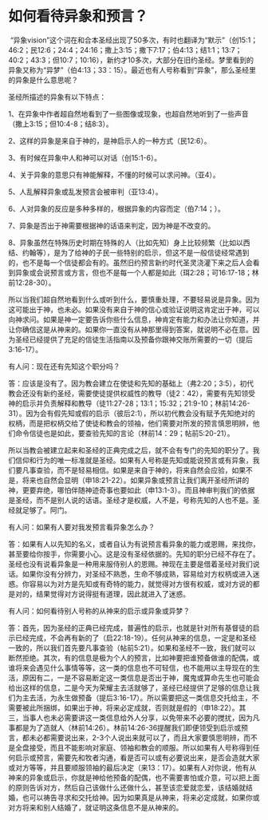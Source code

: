 # 如何看待异象和预言？



<p>&nbsp;“异象vision”这个词在和合本圣经出现了50多次，有时也翻译为“默示”（创15:1；46:2；民12:6；24:4；24:16；撒上3:15；撒下7:17；伯4:13；结1:1；13:7；40:2；43:3；但10:7；10:16），新约才10多次，大部分在旧约圣经。梦里看到的异象又称为“异梦”（伯4:13；33：15）。最近也有人号称看到“异象”，那么圣经里的异象是什么意思呢？</p>

<p>圣经所描述的异象有以下特点：</p>

<p>1、在异象中作者超自然地看到了一些图像或现象，也超自然地听到了一些声音（撒上3:15；但10:4-8；结8:3）。</p>

<p>2、这样的异象是来自于神的，是神启示人的一种方式（民12:6）。</p>

<p>3、有时候在异象中人和神可以对话（创15:1-6）。</p>

<p>4、关于异象的意思只有神能解释，不懂的时候可以求问神。（亚4）。</p>

<p>5、人乱解释异象或乱发预言会被审判（亚13:4）。</p>

<p>6、人对异象的反应是多种多样的，根据异象的内容而定（伯7:14；）。</p>

<p>7、异象是否出于神需要根据神的话语来判定，因为神是不改变的。</p>

<p>8、异象虽然在特殊历史时期在特殊的人（比如先知）身上比较频繁（比如以西结、约翰等），是为了给神的子民一些特别的启示，但这不是一般信徒经常遇到的，也不是每一个信徒都会有的。虽然旧约预言新约时代圣灵浇灌下来之后人会看到异象或会说预言或方言，但也不是每一个人都是如此（珥2:28；可16:17-18；林前12:28-30）。</p>

<p>所以当我们超自然地看到什么或听到什么，要慎重处理，不要轻易说是异象。因为这可能出于神，也未必。如果没有来自于神的信心或验证说明这肯定出于神，可以向神求问。如果是神一定要告诉你些什么信息，神肯定有能力和办法让你知道，并让你确信这是从神来的。如果你一直没有从神那里得到答案，就说明不必在意。因为圣经已经提供了充足的信徒生活指南以及预备你跟神交账所需要的一切（提后3:16-17）。</p>

<p>有人问：现在还有先知这个职分吗？</p>

<p>答：应该是没有了。因为教会建立在使徒和先知的基础上（弗2:20；3:5），初代教会还没有新约圣经，需要使徒提供权威性的教导（徒2：42），需要有先知领受神的启示并负责解释和教导（徒11:27-28；13:1；15:32；21:9-10；林前14:26-31）。因为会有假先知或假的启示（彼后2:1），所以初代教会没有赋予先知绝对的权柄，而是把权柄交给了使徒和教会的领袖，他们需要对所发的预言慎思明辨，他们命令信徒也是如此，要查验先知的言论（林前14：29；帖前5:20-21）。</p>

<p>所以当教会被建立起来和圣经的正典完成之后，就不会有专门的先知的职分了。我们信仰和行为的唯一标准就是圣经。如果有人号称是先知或能说预言或有异象，我们要凡事查验，而不是轻易相信。如果是来自于神的，将来自然会应验，如果不是，将来也自然会显明（申18:21-22）。如果异象或预言让我们离开圣经所讲的神，更要弃绝，哪怕伴随神迹奇事也要如此（申13:1-3）。而且神审判我们的依据是圣经，而不是别人说的话语。圣经才是权威，人不是，号称先知的人也不是。圣经就足够了。阿门。</p>

<p>有人问：如果有人要对我发预言看异象怎么办？</p>

<p>答：如果有人以先知的名义，或者自认为有说预言看异象的能力或恩赐，来找你，甚至要给你按手，你需要小心。这是没有圣经依据的。先知的职分已经不存在了。圣经也没有说看异象是一种用来服侍别人的恩赐。神现在主要是借着圣经对我们说话。如果你没有分辨力，对圣经不熟悉，生命不够成熟，容易给对方权柄或进入迷惑。你容易以为对方是先知或有奇特的能力，就觉得对方很有权威，或对方说的都是对的，结果觉得对方说得挺有道理，因此就进入了迷惑。</p>

<p>有人问：如何看待别人号称的从神来的启示或异象或异梦？</p>

<p>答：首先，因为圣经的正典已经完成，普遍性的启示，也就是针对所有基督徒的启示已经完成，不会再有新的了（启22:18-19）。任何从神来的信息，一定是和圣经一致的，所以我们首先要凡事查验（帖前5:21）。如果和圣经不一致，我们就可以断然拒绝。其次，有的信息是极为个人的预言，比如神要把谁预备做谁的配偶，或谁将来会遇见什么事情等等，这一类的信息也不可轻信，也不能用以主导现在的生活，原因有二，一是不容易断定这一类信息是否出于神，魔鬼或算命先生也可能会给出这样的信息，二是今天为荣耀主去活就够了，圣经已经提供了足够的信息让我们为主去活，为永生做预备（提后3:16-17）。所以需要把这一类信息交托给主，不需要被此所捆绑，如果出于神，将来必定成就，否则就是假的（申18:22）。其三，当事人也未必需要讲这一类信息给外人分享，以免带来不必要的搅扰，因为凡事都是为了造就人（林前14:26）。林前14:26-36提醒我们即便领受到启示或预言，都未必都需要说出来，2-3个人说出来就可以了，而且大家要慎思明辨，而不是全盘接受，而且不能影响对家庭、领袖和教会的顺服。所以如果有人号称得到任何启示或预言，需要先和牧者沟通，看是否可以或有必要说出来，是否会造就大家或对方等等，并且要顺服领袖的最后决定（来13：17）。如果有人对你说，他有从神来的异象或启示，你就是神给他预备的配偶，也不需要害怕或介意，可以把上面的原则告诉对方，然后自己该做什么还做什么，甚至该恋爱就恋爱，该结婚就结婚，也可以祷告寻求和交托给神。因为如果真是从神来，将来必定成就，如果你或对方将来和别人结婚了，就证明这条信息不是从神来的。</p>